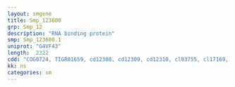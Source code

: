 ```yaml
---
layout: smgene
title: Smp_123600
grp: Smp_12
description: "RNA binding protein"
smp: Smp_123600.1
uniprot: "G4VF43"
length:  2322
cdd: "COG0724, TIGR01659, cd12308, cd12309, cd12310, cl03755, cl17169, pfam00076, pfam02876, pfam14259, smart00360"
kk: ns
categories: sm
---
```

